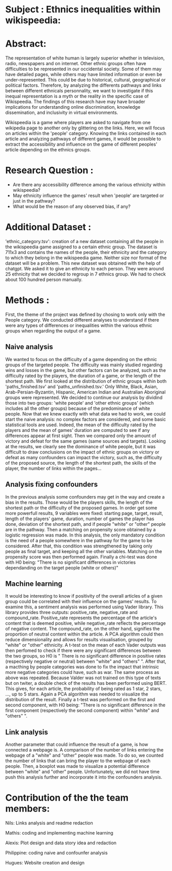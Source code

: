 # Subject : Ethnics inequalities within wikispeedia:

# Abstract: 
The representation of white human is largely superior whether in television, radio, newspapers and on internet. Other ethnic groups often have difficulties to be represented in our occidental society. Some of them may have detailed pages, while others may have limited information or even be under-represented. This could be due to historical, cultural, geographical or political factors. Therefore, by analyzing the differents pathways and links between different ethnicals personnality, we want to investigate if this inequal representation is a myth or the reality in the specific case of Wikispeedia. The findings of this research have may have broader implications for understanding online discrimination, knowledge dissemination, and inclusivity in virtual environments.

Wikispeedia is a game where players are asked to navigate from one wikipedia page to another only by glittering on the links.
Here, we will focus on articles within the 'people' category.  Knowing the links contained in each article and analyzing pathways of different games, it would be possible to extract the accessibility and influence on the game of different peoples' article depending on the ethnics groups.

# Research Question :
- Are there any accessibility difference among the various ethnicity within wikispeedia?
- May ethnicity influence the games' result when 'people' are targeted or just in the pathway?
- What would be the reason of any observed bias, if any?

# Additional Dataset : 

'ethnic_category.tsv': creation of a new dataset containing all the people in the wikispeedia game assigned to a certain ethnic group. The dataset is 711x3 and contains the names of the people, their ethnicity and the category to which they belong in the wikispeedia game. Neither size nor format of the dataset will be a problem. This new dataset was obtained with the help of chatgpt. We asked it to give an ethnicity to each person. They were around 25 ethnicity that we decided to regroup in 7 ethnics group. We had to check about 100 hundred person manually.

# Methods :
First, the theme of the project was defined by chosing to work only with the People category. We conducted different analyses to understand if there were any types of differences or inequalities within the various ethnic groups when regarding the output of a game.

## Naive analysis
We wanted to focus on the difficulty of a game depending on the ethnic groups of the targeted people. The difficulty was mainly studied regarding wins and losses in the game, but other factors can be analyzed, such as the difficulty rated by the players, the duration of a game, or the length of the shortest path. We first looked at the distribution of ethnic groups within both 'paths_finished.tsv' and 'paths_unfinished.tsv.' Only White, Black, Asian, Arab-Persian-Byzantin, Hispanic, American Indian and Australian Aboriginal groups were represented. We decided to continue our analysis by dividind those into two groups: 'white people' and 'other ethnic groups' (which includes all the other groups) because of the predominance of white people. 
Now that we knew exactly with what data we had to work, we could start the naive analysis: no complex factors are considered, and some basic statistical tools are used. Indeed, the mean of the difficulty rated by the players and the mean of games' duration are computed to see if any differences appear at first sight. Then we compared only the amount of victory and defeat for the same games (same sources and targets). Looking at the results, we clearly see the dominance of white people, but it was difficult to draw conclusions on the impact of ethnic groups on victory or defeat as many confounders can impact the victory, such as, the difficulty of the proposed source, the length of the shortest path, the skills of the player, the number of links within the pages... 

## Analysis fixing confounders

In the previous analysis some confounders may get in the way and create a bias in the results. Those would be the players skills, the length of the shortest path or the difficulty of the proposed games. In order get some more powerfull results, 9 variables were fixed: starting page, target, result, length of the players' game, duration, number of games the player has done, deviation of the shortest path, and if people "white" or "other" people are in the pathway. Then a matching on propensity score obtained by a logistic regression was made. In this analysis, the only mandatory condition is the need of a people somewhere in the pathway for the game to be considered. 
After that, this condition was strengthened by taking only people as final target, and keeping all the other variables. Matching on the propensity score was then performed again. Finally a chi-test was done with H0 being: "There is no significant differences in victories dependanding on the target people (white or others)"

## Machine learning

It would be interesting to know if positivity of the overall articles of a given group could be correlated with their influence on the games' results. To examine this, a sentiment analysis was performed using Vader library. This library provides three outputs: positive_rate, negative_rate and compound_rate. Positive_rate represents the percentage of the article's content that is deemed positive, while negative_rate reflects the percentage of negative content. The compound_rate, on the other hand, signifies the proportion of neutral content within the article. A PCA algorithm could then reduce dimensionality and allows for results visualisation, grouped by "white" or "other" ethnicity. A t-test on the mean of each Vader outputs was then perfomed to check if there were any significant differences between the two groups, so H0 is " There is no significant difference in positive rates (respectively negative or neutral) between "white" and "others" ". 
After that, a macthing by people categories was done to fix the impact that intrinsic more negative categories could have, such as war. The same process as above was repeated. 
Because Valder was not trained on this type of texts but on twiter, a double check of the results has been performed using BERT. This gives, for each article, the probability of being rated as 1 star, 2 stars, ..., up to 5 stars. Again a PCA algorithm was needed to visualize the distribution of the result. Finally a t-test was performed on the first and second component, with H0 being: "There is no significant difference in the first component (respectively the second component) within "white" and "others" ".

## Link analysis

Another parameter that could influence the result of a game, is how connected a webpage is. A comparison of the number of links entering the webpage of a "white" and "other" people was made. To do so, we counted the number of links that can bring the player to the webpage of each people. Then, a boxplot was made to visualize a potential difference between "white" and "other" people. 
Unfortunately, we did not have time push this analysis further and incorporate it into the confounders analysis. 

# Contribution of the the team members:

Nils: Links analysis and readme redaction

Mathis: coding and implementing machine learning 

Alexis: Plot design and data story idea and redaction

Philippine: coding naive and confounfer analysis

Hugues: Website creation and design